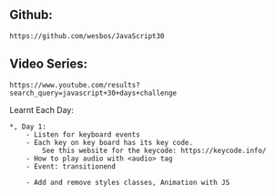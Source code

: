 ## Github:

    https://github.com/wesbos/JavaScript30

## Video Series:

    https://www.youtube.com/results?search_query=javascript+30+days+challenge

Learnt Each Day:

    *, Day 1:
        - Listen for keyboard events
        - Each key on key board has its key code.
            See this website for the keycode: https://keycode.info/
        - How to play audio with <audio> tag
        - Event: transitionend

        - Add and remove styles classes, Animation with JS
